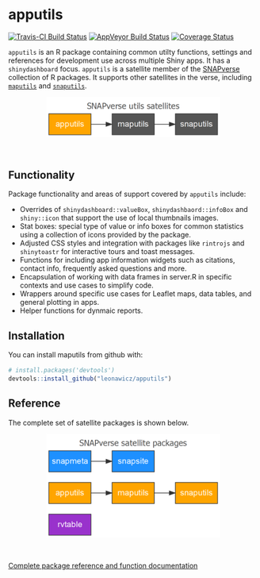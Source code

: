 
<!-- README.md is generated from README.Rmd. Please edit that file -->
apputils
========

[![Travis-CI Build Status](https://travis-ci.org/leonawicz/apputils.svg?branch=master)](https://travis-ci.org/leonawicz/rapputils) [![AppVeyor Build Status](https://ci.appveyor.com/api/projects/status/github/leonawicz/apputils?branch=master&svg=true)](https://ci.appveyor.com/project/leonawicz/apputils) [![Coverage Status](https://img.shields.io/codecov/c/github/leonawicz/apputils/master.svg)](https://codecov.io/github/leonawicz/apputils?branch=master)

`apputils` is an R package containing common utilty functions, settings and references for development use across multiple Shiny apps. It has a `shinydashboard` focus. `apputils` is a satellite member of the [SNAPverse](https://leonawicz.github.io/snapverse/) collection of R packages. It supports other satellites in the verse, including [`maputils`](https://leonawicz.github.io/maputils/) and [`snaputils`](https://leonawicz.github.io/snaputils/).

<p style="text-align:center;">
<img src="man/figures/sv_satellites_utils_app.png" width=350>
</p>
<br>

Functionality
-------------

Package functionality and areas of support covered by `apputils` include:

-   Overrides of `shinydashboard::valueBox`, `shinydashbaord::infoBox` and `shiny::icon` that support the use of local thumbnails images.
-   Stat boxes: special type of value or info boxes for common statistics using a collection of icons provided by the package.
-   Adjusted CSS styles and integration with packages like `rintrojs` and `shinytoastr` for interactive tours and toast messages.
-   Functions for including app information widgets such as citations, contact info, frequently asked questions and more.
-   Encapsulation of working with data frames in server.R in specific contexts and use cases to simplify code.
-   Wrappers around specific use cases for Leaflet maps, data tables, and general plotting in apps.
-   Helper functions for dynmaic reports.

Installation
------------

You can install maputils from github with:

``` r
# install.packages('devtools')
devtools::install_github("leonawicz/apputils")
```

Reference
---------

The complete set of satellite packages is shown below.

<p style="text-align:center;">
<img src="man/figures/sv_satellites_all.png" width=350>
</p>
<br>

[Complete package reference and function documentation](https://leonawicz.github.io/apputils/)
